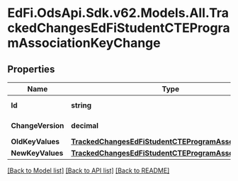 # EdFi.OdsApi.Sdk.v62.Models.All.TrackedChangesEdFiStudentCTEProgramAssociationKeyChange

## Properties

Name | Type | Description | Notes
------------ | ------------- | ------------- | -------------
**Id** | **string** | Resource identifier | [optional] 
**ChangeVersion** | **decimal** | Change version | [optional] 
**OldKeyValues** | [**TrackedChangesEdFiStudentCTEProgramAssociationKey**](TrackedChangesEdFiStudentCTEProgramAssociationKey.md) |  | [optional] 
**NewKeyValues** | [**TrackedChangesEdFiStudentCTEProgramAssociationKey**](TrackedChangesEdFiStudentCTEProgramAssociationKey.md) |  | [optional] 

[[Back to Model list]](../README.md#documentation-for-models) [[Back to API list]](../README.md#documentation-for-api-endpoints) [[Back to README]](../README.md)

